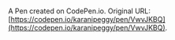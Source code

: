 # 

A Pen created on CodePen.io. Original URL: [https://codepen.io/karanipeggy/pen/VwvJKBQ](https://codepen.io/karanipeggy/pen/VwvJKBQ).


